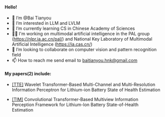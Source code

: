#### Hello!
- 👋 I’m @Bai Tianyou
- 👀 I’m interested in LLM and LVLM
- 🌱 I’m currently learning CS in Chinese Academy of Sciences
- 👷🏻 I'm working on multimodal artificial intelligence in the PAL group (https://nlpr.ia.ac.cn/pal/) and National Key Laboratory of Multimodal Artificial Intelligence (https://ia.cas.cn/)
- 💞️ I’m looking to collaborate on computer vision and pattern recognition field
- 📫 How to reach me send email to baitianyou.hnk@gmail.com

#### My papers(2) include:
- [[TTE]](https://ieeexplore.ieee.org/document/10962264) Wavelet Transformer-Based Multi-Channel and Multi-Resolution Information Perceptron for Lithium-ion Battery State of Health Estimation

- [[TIM]](https://ieeexplore.ieee.org/document/10198842) Convolutional Transformer-Based Multiview Information Perception Framework for Lithium-Ion Battery State-of-Health Estimation
<!---
HinokiBAI/HinokiBAI is a ✨ special ✨ repository because its `README.md` (this file) appears on your GitHub profile.
You can click the Preview link to take a look at your changes.
--->
